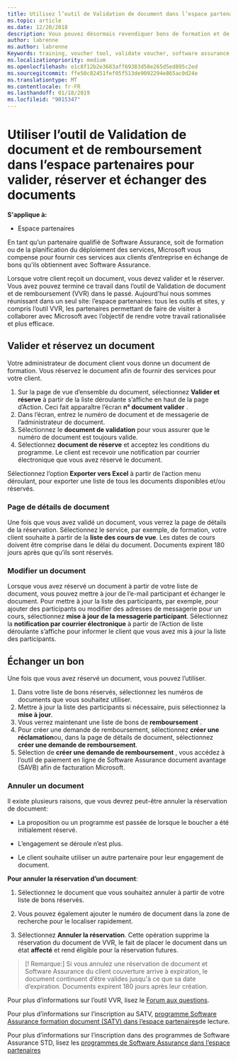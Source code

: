 ```yaml
---
title: Utilisez l’outil de Validation de document dans l’espace partenaires pour les bons de formation et les autres | L’espace partenaires
ms.topic: article
ms.date: 12/20/2018
description: Vous pouvez désormais revendiquer bons de formation et de logiciels d’assurance dans l’espace partenaires
author: labrenne
ms.author: labrenne
Keywords: training, voucher tool, validate voucher, software assurance claims, DPS, SATV
ms.localizationpriority: medium
ms.openlocfilehash: e1c8f12b2e3683aff69383d58e265d5ed895c2ed
ms.sourcegitcommit: ffe50c82451fef05f513de9092294e865ac0d24e
ms.translationtype: MT
ms.contentlocale: fr-FR
ms.lasthandoff: 01/18/2019
ms.locfileid: "9015347"
---
```

# <a name="use-the-voucher-validation-and-redemption-tool-in-partner-center-to-validate-reserve-and-redeem-vouchers"></a>Utiliser l’outil de Validation de document et de remboursement dans l’espace partenaires pour valider, réserver et échanger des documents 

**S'applique à:**

- Espace partenaires

En tant qu’un partenaire qualifié de Software Assurance, soit de formation ou de la planification du déploiement des services, Microsoft vous compense pour fournir ces services aux clients d’entreprise en échange de bons qu'ils obtiennent avec Software Assurance.

Lorsque votre client reçoit un document, vous devez valider et le réserver. Vous avez pouvez terminé ce travail dans l’outil de Validation de document et de remboursement (VVR) dans le passé. Aujourd'hui nous sommes réunissant dans un seul site: l’espace partenaires: tous les outils et sites, y compris l’outil VVR, les partenaires permettant de faire de visiter à collaborer avec Microsoft avec l’objectif de rendre votre travail rationalisée et plus efficace.

## <a name="validate-and-reserve-a-voucher"></a>Valider et réservez un document

Votre administrateur de document client vous donne un document de formation. Vous réservez le document afin de fournir des services pour votre client.

1. Sur la page de vue d’ensemble du document, sélectionnez **Valider et réserve** à partir de la liste déroulante s’affiche en haut de la page d’Action. Ceci fait apparaître l’écran **n° document valider** .
2. Dans l’écran, entrez le numéro de document et de messagerie de l’administrateur de document.
3. Sélectionnez le **document de validation** pour vous assurer que le numéro de document est toujours valide.
4. Sélectionnez **document de réserve** et acceptez les conditions du programme. Le client est recevoir une notification par courrier électronique que vous avez réservé le document.

Sélectionnez l’option **Exporter vers Excel** à partir de l’action menu déroulant, pour exporter une liste de tous les documents disponibles et/ou réservés.

### <a name="voucher-details-page"></a>Page de détails de document

Une fois que vous avez validé un document, vous verrez la page de détails de la réservation. Sélectionnez le service, par exemple, de formation, votre client souhaite à partir de la **liste des cours de vue**.
Les dates de cours doivent être comprise dans le délai du document. Documents expirent 180 jours après que qu’ils sont réservés.

### <a name="modify-a-voucher"></a>Modifier un document

Lorsque vous avez réservé un document à partir de votre liste de document, vous pouvez mettre à jour de l’e-mail participant et échanger le document. Pour mettre à jour la liste des participants, par exemple, pour ajouter des participants ou modifier des adresses de messagerie pour un cours, sélectionnez **mise à jour de la messagerie participant**. Sélectionnez la **notification par courrier électronique** à partir de l’Action de liste déroulante s’affiche pour informer le client que vous avez mis à jour la liste des participants.

## <a name="redeem-a-voucher"></a>Échanger un bon

Une fois que vous avez réservé un document, vous pouvez l’utiliser. 
1. Dans votre liste de bons réservés, sélectionnez les numéros de documents que vous souhaitez utiliser. 
2. Mettre à jour la liste des participants si nécessaire, puis sélectionnez la **mise à jour**.
3. Vous verrez maintenant une liste de bons de **remboursement** .
4. Pour créer une demande de remboursement, sélectionnez **créer une réclamation**ou, dans la page de détails de document, sélectionnez **créer une demande de remboursement**.
5. Sélection de **créer une demande de remboursement** , vous accédez à l’outil de paiement en ligne de Software Assurance document avantage (SAVB) afin de facturation Microsoft.


### <a name="cancel-a-voucher"></a>Annuler un document

Il existe plusieurs raisons, que vous devrez peut-être annuler la réservation de document:

- La proposition ou un programme est passée de lorsque le boucher a été initialement réservé.

- L’engagement se déroule n’est plus.

- Le client souhaite utiliser un autre partenaire pour leur engagement de document.

**Pour annuler la réservation d’un document**:

1. Sélectionnez le document que vous souhaitez annuler à partir de votre liste de bons réservés.

2. Vous pouvez également ajouter le numéro de document dans la zone de recherche pour le localiser rapidement. 

3. Sélectionnez **Annuler la réservation**. Cette opération supprime la réservation du document de VVR, le fait de placer le document dans un état **affecté** et rend éligible pour la réservation futures.

>[! Remarque:] Si vous annulez une réservation de document et Software Assurance du client couverture arrive à expiration, le document continuent d’être valides jusqu'à ce que sa date d’expiration. Documents expirent 180 jours après leur création.

Pour plus d’informations sur l’outil VVR, lisez le [Forum aux questions](vvr-faq.md).

Pour plus d’informations sur l’inscription au SATV, [programme Software Assurance formation document (SATV) dans l’espace partenaires](software-assurance-satv.md)de lecture.

Pour plus d’informations sur l’inscription dans des programmes de Software Assurance STD, lisez les [programmes de Software Assurance dans l’espace partenaires](software-assurance-dps.md)

